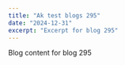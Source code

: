 ```yaml
---
title: "Ak test blogs 295"
date: "2024-12-31"
excerpt: "Excerpt for blog 295"
---
```


Blog content for blog 295